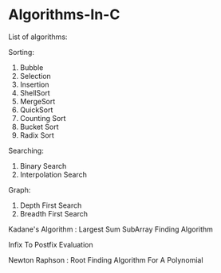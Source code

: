 # Algorithms-In-C

List of algorithms:

Sorting:
1. Bubble
2. Selection
3. Insertion
4. ShellSort
5. MergeSort
6. QuickSort
7. Counting Sort
8. Bucket Sort
9. Radix Sort

Searching:
1. Binary Search
2. Interpolation Search

Graph:
1. Depth First Search
2. Breadth First Search

Kadane's Algorithm : Largest Sum SubArray Finding Algorithm

Infix To Postfix Evaluation

Newton Raphson : Root Finding Algorithm For A Polynomial
